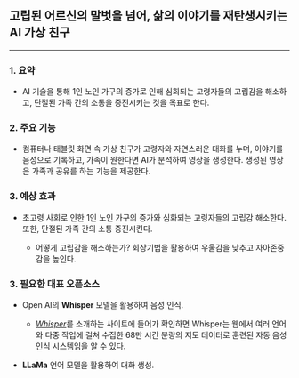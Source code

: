## 고립된 어르신의 말벗을 넘어, 삶의 이야기를 재탄생시키는 AI 가상 친구
---
### 1. 요약
- AI 기술을 통해 1인 노인 가구의 증가로 인해 심회되는 고령자들의 고립감을 해소하고, 단절된 가족 간의 소통을 증진시키는 것을 목표로 한다.
  
### 2. 주요 기능
- 컴퓨터나 태블릿 화면 속 가상 친구가 고령자와 자연스러운 대화를 누며, 이야기를 음성으로 기록하고, 가족이 원한다면 AI가 분석하여 영상을 생성한다. 생성된 영상은 가족과 공유를 하는 기능을 제공한다.

### 3. 예상 효과
- 초고령 사회로 인한 1인 노인 가구의 증가와 심화되는 고령자들의 고립감 해소한다. 또한, 단절된 가족 간의 소통 증진시킨다. 
  
    - 어떻게 고립감을 해소하는가? 회상기법을 활용하여 우울감을 낮추고 자아존중감을 높인다.
  
### 3. 필요한 대표 오픈소스
- Open AI의 **Whisper** 모델을 활용하여 음성 인식.
  
     - [*Whisper*](https://openai.com/ko-KR/index/whisper/)를 소개하는 사이트에 들어가 확인하면 Whisper는 웹에서 여러 언어와 다중 작업에 걸쳐 수집한 68만 시간 분량의 지도 데이터로 훈련된 자동 음성 인식 시스템임을 알 수 있다. 

- **LLaMa** 언어 모델을 활용하여 대화 생성.
